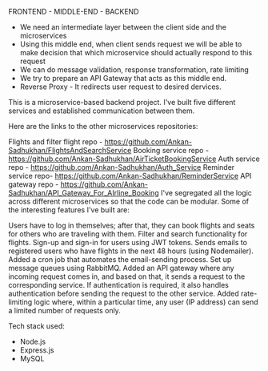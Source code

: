 FRONTEND  - MIDDLE-END - BACKEND

- We need an intermediate layer between the client side and the microservices
- Using this middle end, when client sends request we will be able to make decision that which microservice
should actually respond to this request
- We can do message validation, response transformation, rate limiting
- We try to prepare an API Gateway that acts as this middle end.
- Reverse Proxy - It redirects user request to desired dervices.

This is a microservice-based backend project. I've built five different services and established communication between them.

Here are the links to the other microservices repositories:

Flights and filter flight repo - https://github.com/Ankan-Sadhukhan/FlightsAndSearchService
Booking service repo - https://github.com/Ankan-Sadhukhan/AirTicketBookingService
Auth service repo - https://github.com/Ankan-Sadhukhan/Auth_Service
Reminder service repo- https://github.com/Ankan-Sadhukhan/ReminderService
API gateway repo - https://github.com/Ankan-Sadhukhan/API_Gateway_For_AIrline_Booking
I've segregated all the logic across different microservices so that the code can be modular. Some of the interesting features I've built are:

Users have to log in themselves; after that, they can book flights and seats for others who are traveling with them.
Filter and search functionality for flights.
Sign-up and sign-in for users using JWT tokens.
Sends emails to registered users who have flights in the next 48 hours (using Nodemailer).
Added a cron job that automates the email-sending process.
Set up message queues using RabbitMQ.
Added an API gateway where any incoming request comes in, and based on that, it sends a request to the corresponding service. If authentication is required, it also handles authentication before sending the request to the other service.
Added rate-limiting logic where, within a particular time, any user (IP address) can send a limited number of requests only.

Tech stack used:

- Node.js
- Express.js
- MySQL
